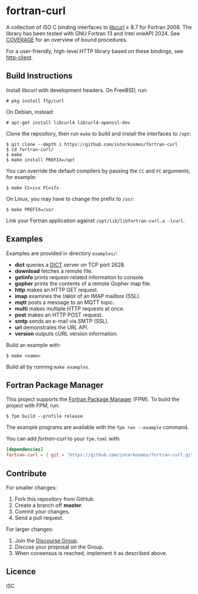 # fortran-curl

A collection of ISO C binding interfaces to
[libcurl](https://curl.haxx.se/libcurl/) ≥ 8.7 for Fortran 2008. The library
has been tested with GNU Fortran 13 and Intel oneAPI 2024. See
[COVERAGE](COVERAGE.md) for an overview of bound procedures.

For a user-friendly, high-level HTTP library based on these bindings, see
[http-client](https://github.com/fortran-lang/http-client).

## Build Instructions

Install libcurl with development headers. On FreeBSD, run:

```
# pkg install ftp/curl
```

On Debian, instead:

```
# apt-get install libcurl4 libcurl4-openssl-dev
```

Clone the repository, then run `make` to build and install the interfaces to
`/opt`:

```
$ git clone --depth 1 https://github.com/interkosmos/fortran-curl
$ cd fortran-curl/
$ make
$ make install PREFIX=/opt
```

You can override the default compilers by passing the `CC` and `FC` arguments,
for example:

```
$ make CC=icx FC=ifx
```

On Linux, you may have to change the prefix to `/usr`:

```
$ make PREFIX=/usr
```

Link your Fortran application against `/opt/lib/libfortran-curl.a -lcurl`.

## Examples

Examples are provided in directory `examples/`:

* **dict** queries a [DICT](https://en.wikipedia.org/wiki/DICT) server on TCP port 2628.
* **download** fetches a remote file.
* **getinfo** prints request-related information to console.
* **gopher** prints the contents of a remote Gopher map file.
* **http** makes an HTTP GET request.
* **imap** examines the `INBOX` of an IMAP mailbox (SSL).
* **mqtt** posts a message to an MQTT topic.
* **multi** makes multiple HTTP requests at once.
* **post** makes an HTTP POST request.
* **smtp** sends an e-mail via SMTP (SSL).
* **url** demonstrates the URL API.
* **version** outputs cURL version information.

Build an example with:

```
$ make <name>
```

Build all by running `make examples`.

## Fortran Package Manager

This project supports the
[Fortran Package Manager](https://github.com/fortran-lang/fpm) (FPM). To build
the project with FPM, run:

```
$ fpm build --profile release
```

The example programs are available with the ``fpm run --example`` command.

You can add *fortran-curl* to your `fpm.toml` with:

```toml
[dependencies]
fortran-curl = { git = "https://github.com/interkosmos/fortran-curl.git" }
```

## Contribute

For smaller changes:

1. Fork this repository from GitHub.
2. Create a branch off **master**.
3. Commit your changes.
4. Send a pull request.

For larger changes:

1. Join the [Discourse Group](https://fortran-lang.discourse.group/).
2. Discuss your proposal on the Group.
3. When consensus is reached, implement it as described above.

## Licence

ISC
